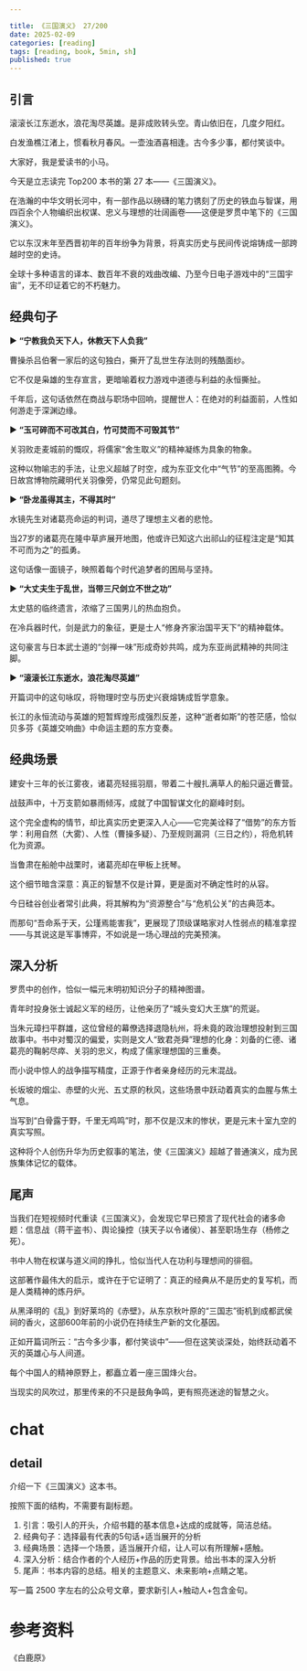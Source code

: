 ```yaml
---

title: 《三国演义》 27/200
date: 2025-02-09 
categories: [reading]
tags: [reading, book, 5min, sh]
published: true
---
```



## 引言  

滚滚长江东逝水，浪花淘尽英雄。是非成败转头空。青山依旧在，几度夕阳红。

白发渔樵江渚上，惯看秋月春风。一壶浊酒喜相逢。古今多少事，都付笑谈中。

大家好，我是爱读书的小马。

今天是立志读完 Top200 本书的第 27 本——《三国演义》。

在浩瀚的中华文明长河中，有一部作品以磅礴的笔力镌刻了历史的铁血与智谋，用四百余个人物编织出权谋、忠义与理想的壮阔画卷——这便是罗贯中笔下的《三国演义》。

它以东汉末年至西晋初年的百年纷争为背景，将真实历史与民间传说熔铸成一部跨越时空的史诗。

全球十多种语言的译本、数百年不衰的戏曲改编、乃至今日电子游戏中的“三国宇宙”，无不印证着它的不朽魅力。

## 经典句子

▶ **“宁教我负天下人，休教天下人负我”**  

曹操杀吕伯奢一家后的这句独白，撕开了乱世生存法则的残酷面纱。

它不仅是枭雄的生存宣言，更暗喻着权力游戏中道德与利益的永恒撕扯。

千年后，这句话依然在商战与职场中回响，提醒世人：在绝对的利益面前，人性如何游走于深渊边缘。

▶  **“玉可碎而不可改其白，竹可焚而不可毁其节”**  

关羽败走麦城前的慨叹，将儒家“舍生取义”的精神凝练为具象的物象。

这种以物喻志的手法，让忠义超越了时空，成为东亚文化中“气节”的至高图腾。今日故宫博物院藏明代关羽像旁，仍常见此句题刻。

▶  **“卧龙虽得其主，不得其时”**  

水镜先生对诸葛亮命运的判词，道尽了理想主义者的悲怆。

当27岁的诸葛亮在隆中草庐展开地图，他或许已知这六出祁山的征程注定是“知其不可而为之”的孤勇。

这句话像一面镜子，映照着每个时代追梦者的困局与坚持。

▶  **“大丈夫生于乱世，当带三尺剑立不世之功”**  

太史慈的临终遗言，浓缩了三国男儿的热血抱负。

在冷兵器时代，剑是武力的象征，更是士人“修身齐家治国平天下”的精神载体。

这句豪言与日本武士道的“剑禅一味”形成奇妙共鸣，成为东亚尚武精神的共同注脚。

▶  **“滚滚长江东逝水，浪花淘尽英雄”**  

开篇词中的这句咏叹，将物理时空与历史兴衰熔铸成哲学意象。

长江的永恒流动与英雄的短暂辉煌形成强烈反差，这种“逝者如斯”的苍茫感，恰似贝多芬《英雄交响曲》中命运主题的东方变奏。

## 经典场景

建安十三年的长江雾夜，诸葛亮轻摇羽扇，带着二十艘扎满草人的船只逼近曹营。

战鼓声中，十万支箭如暴雨倾泻，成就了中国智谋文化的巅峰时刻。

这个完全虚构的情节，却比真实历史更深入人心——它完美诠释了“借势”的东方哲学：利用自然（大雾）、人性（曹操多疑）、乃至规则漏洞（三日之约），将危机转化为资源。  

当鲁肃在船舱中战栗时，诸葛亮却在甲板上抚琴。

这个细节暗含深意：真正的智慧不仅是计算，更是面对不确定性时的从容。

今日硅谷创业者常引此典，将其解构为“资源整合”与“危机公关”的古典范本。

而那句“吾命系于天，公瑾焉能害我”，更展现了顶级谋略家对人性弱点的精准拿捏——与其说这是军事博弈，不如说是一场心理战的完美预演。

## 深入分析

罗贯中的创作，恰似一幅元末明初知识分子的精神图谱。

青年时投身张士诚起义军的经历，让他亲历了“城头变幻大王旗”的荒诞。

当朱元璋扫平群雄，这位曾经的幕僚选择退隐杭州，将未竟的政治理想投射到三国故事中。书中对蜀汉的偏爱，实则是文人“致君尧舜”理想的化身：刘备的仁德、诸葛亮的鞠躬尽瘁、关羽的忠义，构成了儒家理想国的三重奏。  

而小说中惊人的战争描写精度，正源于作者亲身经历的元末混战。

长坂坡的烟尘、赤壁的火光、五丈原的秋风，这些场景中跃动着真实的血腥与焦土气息。

当写到“白骨露于野，千里无鸡鸣”时，那不仅是汉末的惨状，更是元末十室九空的真实写照。

这种将个人创伤升华为历史叙事的笔法，使《三国演义》超越了普通演义，成为民族集体记忆的载体。

## 尾声

当我们在短视频时代重读《三国演义》，会发现它早已预言了现代社会的诸多命题：信息战（蒋干盗书）、舆论操控（挟天子以令诸侯）、甚至职场生存（杨修之死）。

书中人物在权谋与道义间的挣扎，恰似当代人在功利与理想间的徘徊。  

这部著作最伟大的启示，或许在于它证明了：真正的经典从不是历史的复写机，而是人类精神的炼丹炉。

从黑泽明的《乱》到好莱坞的《赤壁》，从东京秋叶原的“三国志”街机到成都武侯祠的香火，这部600年前的小说仍在持续生产新的文化基因。

正如开篇词所云：“古今多少事，都付笑谈中”——但在这笑谈深处，始终跃动着不灭的英雄心与人间道。  

每个中国人的精神原野上，都矗立着一座三国烽火台。

当现实的风吹过，那里传来的不只是鼓角争鸣，更有照亮迷途的智慧之火。

# chat

## detail

介绍一下《三国演义》这本书。

按照下面的结构，不需要有副标题。

1. 引言：吸引人的开头，介绍书籍的基本信息+达成的成就等，简洁总结。
2. 经典句子：选择最有代表的5句话+适当展开的分析
3. 经典场景：选择一个场景，适当展开介绍，让人可以有所理解+感触。
4. 深入分析：结合作者的个人经历+作品的历史背景。给出书本的深入分析
5. 尾声：书本内容的总结。相关的主题意义、未来影响+点睛之笔。

写一篇 2500 字左右的公众号文章，要求新引人+触动人+包含金句。


# 参考资料

 《白鹿原》

